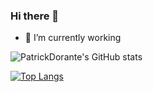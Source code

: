 ### Hi there 👋


- 🔭 I’m currently working





<!--
Here are some ideas to get you started:

- 🌱 I’m currently learning ...
- 👯 I’m looking to collaborate on ...
- 🤔 I’m looking for help with ...
- 💬 Ask me about ...
- 📫 How to reach me: ...
- 😄 Pronouns: ...
- ⚡ Fun fact: ...
-->

![PatrickDorante's GitHub stats](https://github-readme-stats.vercel.app/api?username=PatrickDorante&show_icons=true&theme=dracula)



[![Top Langs](https://github-readme-stats.vercel.app/api/top-langs/?username=PatrickDorante&layout=compact)](https://github.com/PatrickDorante/github-readme-stats)

